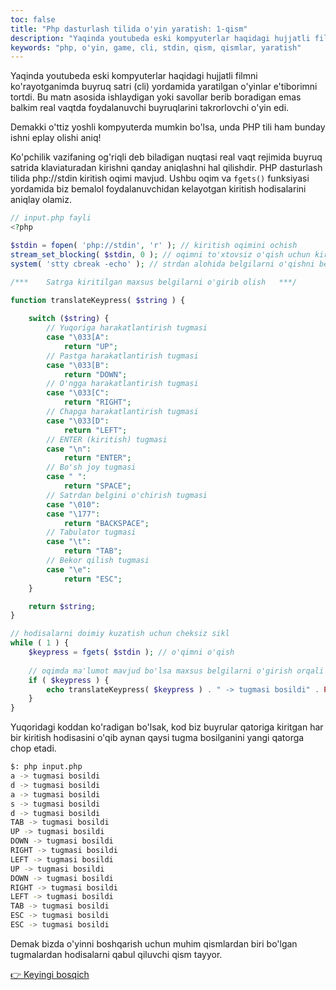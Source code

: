 ```yaml
---
toc: false
title: "Php dasturlash tilida o'yin yaratish: 1-qism"
description: "Yaqinda youtubeda eski kompyuterlar haqidagi hujjatli filmni ko'rayotganimda buyruq satri (cli) yordamida..."
keywords: "php, o'yin, game, cli, stdin, qism, qismlar, yaratish"
---
```


Yaqinda youtubeda eski kompyuterlar haqidagi hujjatli filmni ko'rayotganimda buyruq satri (cli) yordamida yaratilgan o'yinlar e'tiborimni tortdi. Bu matn asosida ishlaydigan yoki savollar berib boradigan emas balkim real vaqtda foydalanuvchi buyruqlarini takrorlovchi o'yin edi. 

Demakki o'ttiz yoshli kompyuterda mumkin bo'lsa, unda PHP tili ham bunday ishni eplay olishi aniq!

Ko'pchilik vazifaning og'riqli deb biladigan nuqtasi real vaqt rejimida buyruq satrida klaviaturadan kirishni qanday aniqlashni hal qilishdir. PHP dasturlash tilida php://stdin kiritish oqimi mavjud.  Ushbu oqim va `fgets()` funksiyasi yordamida biz bemalol foydalanuvchidan kelayotgan kiritish hodisalarini aniqlay olamiz.

```php
// input.php fayli
<?php

$stdin = fopen( 'php://stdin', 'r' ); // kiritish oqimini ochish
stream_set_blocking( $stdin, 0 ); // oqimni to'xtovsiz o'qish uchun kiritish satriga to'siq o'rnatish
system( 'stty cbreak -echo' ); // strdan alohida belgilarni o'qishni belgilash

/***	Satrga kiritilgan maxsus belgilarni o'girib olish	***/

function translateKeypress( $string ) {
  	
  	switch ($string) {
  		// Yuqoriga harakatlantirish tugmasi
    	case "\033[A":
      		return "UP";
    	// Pastga harakatlantirish tugmasi
    	case "\033[B":
      		return "DOWN";
    	// O'ngga harakatlantirish tugmasi
    	case "\033[C":
      		return "RIGHT";
    	// Chapga harakatlantirish tugmasi
    	case "\033[D":
      		return "LEFT";
    	// ENTER (kiritish) tugmasi
    	case "\n":
      		return "ENTER";
    	// Bo'sh joy tugmasi
    	case " ":
      		return "SPACE";
    	// Satrdan belgini o'chirish tugmasi
    	case "\010":
    	case "\177":
      		return "BACKSPACE";
    	// Tabulator tugmasi
    	case "\t":
      		return "TAB";
    	// Bekor qilish tugmasi
    	case "\e":
      		return "ESC";
   	}

  	return $string;
}

// hodisalarni doimiy kuzatish uchun cheksiz sikl
while ( 1 ) {
	$keypress = fgets( $stdin ); // o'qimni o'qish
  	
  	// oqimda ma'lumot mavjud bo'lsa maxsus belgilarni o'girish orqali yangi qatorga chop etish
  	if ( $keypress ) {
    	echo translateKeypress( $keypress ) . " -> tugmasi bosildi" . PHP_EOL;
  	}
}
```
Yuqoridagi koddan ko'radigan bo'lsak, kod biz buyrular qatoriga kiritgan har bir kiritish hodisasini o'qib aynan qaysi tugma bosilganini yangi qatorga chop etadi.

```bash
$: php input.php
a -> tugmasi bosildi
d -> tugmasi bosildi
a -> tugmasi bosildi
s -> tugmasi bosildi
d -> tugmasi bosildi
TAB -> tugmasi bosildi
UP -> tugmasi bosildi
DOWN -> tugmasi bosildi
RIGHT -> tugmasi bosildi
LEFT -> tugmasi bosildi
UP -> tugmasi bosildi
DOWN -> tugmasi bosildi
RIGHT -> tugmasi bosildi
LEFT -> tugmasi bosildi
TAB -> tugmasi bosildi
ESC -> tugmasi bosildi
ESC -> tugmasi bosildi
```

Demak bizda o'yinni boshqarish uchun muhim qismlardan biri bo'lgan tugmalardan hodisalarni qabul qiluvchi qism tayyor. 

[👉 Keyingi bosqich](2-qism.htm)

